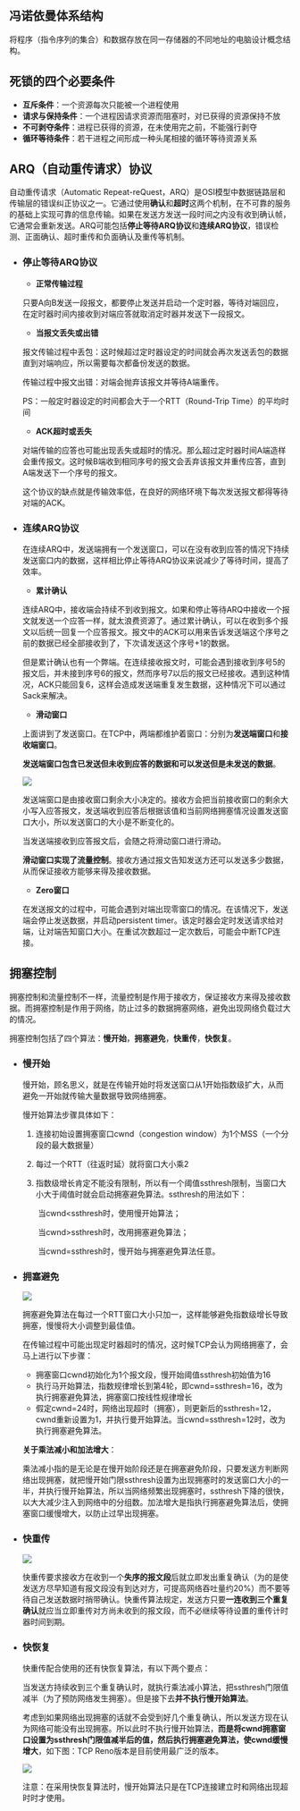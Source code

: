 ## 冯诺依曼体系结构

将程序（指令序列的集合）和数据存放在同一存储器的不同地址的电脑设计概念结构。

## 死锁的四个必要条件

- **互斥条件**：一个资源每次只能被一个进程使用
- **请求与保持条件**：一个进程因请求资源而阻塞时，对已获得的资源保持不放
- **不可剥夺条件**：进程已获得的资源，在未使用完之前，不能强行剥夺
- **循环等待条件**：若干进程之间形成一种头尾相接的循环等待资源关系

## ARQ（自动重传请求）协议

自动重传请求（Automatic Repeat-reQuest，ARQ）是OSI模型中数据链路层和传输层的错误纠正协议之一。它通过使用**确认**和**超时**这两个机制，在不可靠的服务的基础上实现可靠的信息传输。如果在发送方发送一段时间之内没有收到确认帧，它通常会重新发送。ARQ可能包括**停止等待ARQ协议**和**连续ARQ协议**，错误检测、正面确认、超时重传和负面确认及重传等机制。

- ### 停止等待ARQ协议

  - **正常传输过程**

  只要A向B发送一段报文，都要停止发送并启动一个定时器，等待对端回应，在定时器时间内接收到对端应答就取消定时器并发送下一段报文。

  - **当报文丢失或出错**

  报文传输过程中丢包：这时候超过定时器设定的时间就会再次发送丢包的数据直到对端响应，所以需要每次都备份发送的数据。

  传输过程中报文出错：对端会抛弃该报文并等待A端重传。

  PS：一般定时器设定的时间都会大于一个RTT（Round-Trip Time）的平均时间

  - **ACK超时或丢失**

  对端传输的应答也可能出现丢失或超时的情况。那么超过定时器时间A端造样会重传报文。这时候B端收到相同序号的报文会丢弃该报文并重传应答，直到A端发送下一个序号的报文。

  这个协议的缺点就是传输效率低，在良好的网络环境下每次发送报文都得等待对端的ACK。

- ### 连续ARQ协议

  在连续ARQ中，发送端拥有一个发送窗口，可以在没有收到应答的情况下持续发送窗口内的数据，这样相比停止等待ARQ协议来说减少了等待时间，提高了效率。

  - **累计确认**

  连续ARQ中，接收端会持续不到收到报文。如果和停止等待ARQ中接收一个报文就发送一个应答一样，就太浪费资源了。通过累计确认，可以在收到多个报文以后统一回复一个应答报文。报文中的ACK可以用来告诉发送端这个序号之前的数据已经全部接收到了，下次请发送这个序号+1的数据。

  但是累计确认也有一个弊端。在连续接收报文时，可能会遇到接收到序号5的报文后，并未接到序号6的报文，然而序号7以后的报文已经接收。遇到这种情况，ACK只能回复6，这样会造成发送端重复发生数据，这种情况下可以通过Sack来解决。

  - **滑动窗口**

  上面讲到了发送窗口。在TCP中，两端都维护着窗口：分别为**发送端窗口**和**接收端窗口**。

  **发送端窗口包含已发送但未收到应答的数据和可以发送但是未发送的数据**。

  ![](https://github.com/huyaocode/webKnowledge/raw/master/img/slideWindow.png)

  发送端窗口是由接收窗口剩余大小决定的。接收方会把当前接收窗口的剩余大小写入应答报文，发送端收到应答后根据该值和当前网络拥塞情况设置发送窗口大小，所以发送窗口的大小是不断变化的。

  当发送端接收到应答报文后，会随之将滑动窗口进行滑动。

  **滑动窗口实现了流量控制**。接收方通过报文告知发送方还可以发送多少数据，从而保证接收方能够来得及接收数据。

  - **Zero窗口**

  在发送报文的过程中，可能会遇到对端出现零窗口的情况。在该情况下，发送端会停止发送数据，并启动persistent timer。该定时器会定时发送请求给对端，让对端告知窗口大小。在重试次数超过一定次数后，可能会中断TCP连接。

## 拥塞控制

拥塞控制和流量控制不一样，流量控制是作用于接收方，保证接收方来得及接收数据。而拥塞控制是作用于网络，防止过多的数据拥塞网络，避免出现网络负载过大的情况。

拥塞控制包括了四个算法：**慢开始**，**拥塞避免**，**快重传**，**快恢复**。

- ### 慢开始

  慢开始，顾名思义，就是在传输开始时将发送窗口从1开始指数级扩大，从而避免一开始就传输大量数据导致网络拥塞。

  慢开始算法步骤具体如下：

  1. 连接初始设置拥塞窗口cwnd（congestion window）为1个MSS（一个分段的最大数据量）

  2. 每过一个RTT（往返时延）就将窗口大小乘2

  3. 指数级增长肯定不能没有限制，所以有一个阈值ssthresh限制，当窗口大小大于阈值时就会启动拥塞避免算法。ssthresh的用法如下：

     ​	当cwnd<ssthresh时，使用慢开始算法；

     ​	当cwnd>ssthresh时，改用拥塞避免算法；

     ​	当cwnd=ssthresh时，慢开始与拥塞避免算法任意。

- ### 拥塞避免

  ![](https://img-blog.csdn.net/20130801220438375?watermark/2/text/aHR0cDovL2Jsb2cuY3Nkbi5uZXQvc2ljb2ZpZWxk/font/5a6L5L2T/fontsize/400/fill/I0JBQkFCMA==/dissolve/70/gravity/SouthEast)

  拥塞避免算法在每过一个RTT窗口大小只加一，这样能够避免指数级增长导致拥塞，慢慢将大小调整到最佳值。

  在传输过程中可能出现定时器超时的情况，这时候TCP会认为网络拥塞了，会马上进行以下步骤：

  - 拥塞窗口cwnd初始化为1个报文段，慢开始阈值ssthresh初始值为16
  - 执行马开始算法，指数规律增长到第4轮，即cwnd=ssthresh=16，改为执行拥塞避免算法，拥塞窗口按线性规律增长
  - 假定cwnd=24时，网络出现超时（拥塞），则更新后的ssthresh=12，cwnd重新设置为1，并执行曼开始算法。当cwnd=ssthresh=12时，改为执行拥塞避免算法。

  **关于乘法减小和加法增大**：

  乘法减小指的是无论是在慢开始阶段还是在拥塞避免阶段，只要发送方判断网络出现拥塞，就把慢开始门限ssthresh设置为出现拥塞时的发送窗口大小的一半，并执行慢开始算法，所以当网络频繁出现拥塞时，ssthresh下降的很快，以大大减少注入到网络中的分组数。加法增大是指执行拥塞避免算法后，使拥塞窗口缓慢增大，以防止过早出现拥塞。

- ### 快重传

  ![](https://img-blog.csdn.net/20130801220556750?watermark/2/text/aHR0cDovL2Jsb2cuY3Nkbi5uZXQvc2ljb2ZpZWxk/font/5a6L5L2T/fontsize/400/fill/I0JBQkFCMA==/dissolve/70/gravity/SouthEast)

  快重传要求接收方在收到一个**失序的报文段**后就立即发出重复确认（为的是使发送方尽早知道有报文段没有到达对方，可提高网络吞吐量约20%）而不要等待自己发送数据时捎带确认。快重传算法规定，发送方只要**一连收到三个重复确认**就应当立即重传对方尚未收到的报文段，而不必继续等待设置的重传计时器时间到期。

- ### 快恢复

  快重传配合使用的还有快恢复算法，有以下两个要点：

  当发送方持续收到三个重复确认时，就执行乘法减小算法，把ssthresh门限值减半（为了预防网络发生拥塞）。但是接下去**并不执行慢开始算法**。

  考虑到如果网络出现拥塞的话就不会受到好几个重复确认，所以发送方现在认为网络可能没有出现拥塞。所以此时不执行慢开始算法，**而是将cwnd拥塞窗口设置为ssthresh门限值减半后的值，然后执行拥塞避免算法，使cwnd缓慢增大**，如下图：TCP Reno版本是目前使用最广泛的版本。

  ![](https://pic4.zhimg.com/80/v2-5f4034bc11c3a48a1d1a115f9ee0259b_hd.jpg)

  注意：在采用快恢复算法时，慢开始算法只是在TCP连接建立时和网络出现超时时才使用。

